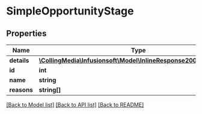 # SimpleOpportunityStage

## Properties
Name | Type | Description | Notes
------------ | ------------- | ------------- | -------------
**details** | [**\CollingMedia\Infusionsoft\Model\InlineResponse2008StageDetails**](InlineResponse2008StageDetails.md) |  | [optional] 
**id** | **int** |  | 
**name** | **string** |  | [optional] 
**reasons** | **string[]** |  | [optional] 

[[Back to Model list]](../README.md#documentation-for-models) [[Back to API list]](../README.md#documentation-for-api-endpoints) [[Back to README]](../README.md)


